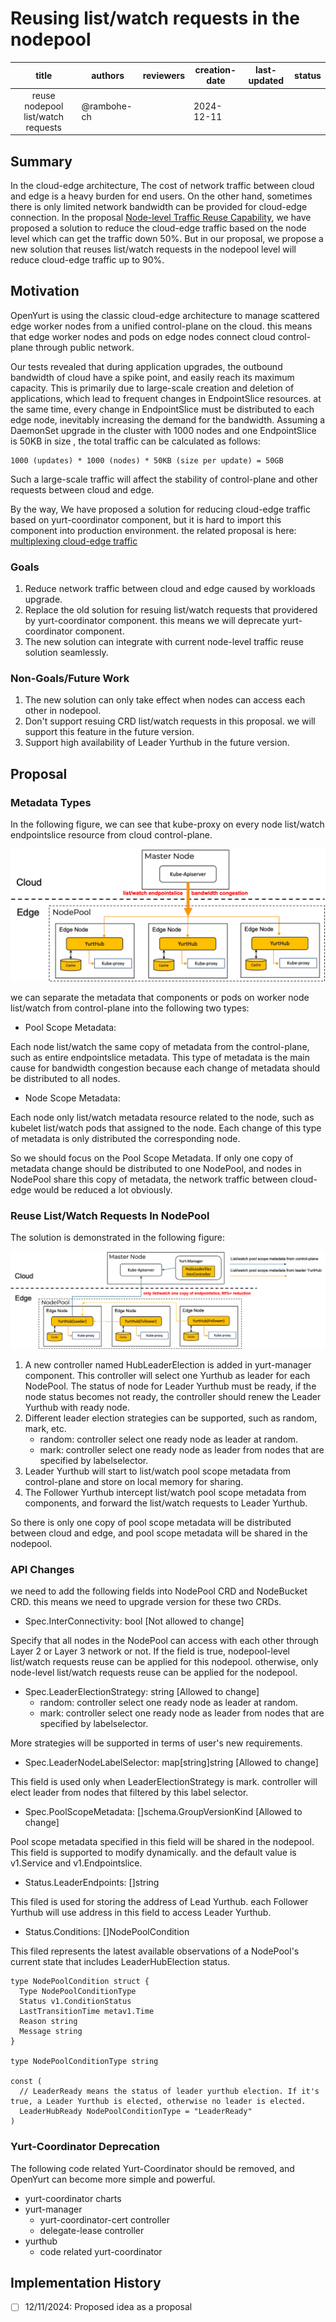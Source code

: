 # Reusing list/watch requests in the nodepool

|               title                | authors     | reviewers | creation-date | last-updated | status |
|:----------------------------------:|-------------| --------- |---------------| ------------ | ------ |
| reuse nodepool list/watch requests | @rambohe-ch |           | 2024-12-11    |              |        |

## Summary
In the cloud-edge architecture, The cost of network traffic between cloud and edge is a heavy burden for end users. On the other hand, sometimes there is only limited network bandwidth can be provided  for cloud-edge connection. In the proposal [Node-level Traffic Reuse Capability](https://github.com/openyurtio/openyurt/blob/master/docs/proposals/20240529-node-level-traffic-reuse-capability.md), we have proposed a solution to reduce the cloud-edge traffic based on the node level which can get the traffic down 50%. But in our proposal, we propose a new solution that reuses list/watch requests in the nodepool level will reduce cloud-edge traffic up to 90%.

## Motivation
OpenYurt is using the classic cloud-edge architecture to manage scattered edge worker nodes from a unified control-plane on the cloud. this means that edge worker nodes and pods on edge nodes connect cloud control-plane through public network.

Our tests revealed that during application upgrades, the outbound bandwidth of cloud have a spike point, and easily reach its maximum capacity. This is primarily due to large-scale creation and deletion of applications, which lead to frequent changes in EndpointSlice resources. at the same time, every change in EndpointSlice must be distributed to each edge node, inevitably increasing the demand for the bandwidth. Assuming a DaemonSet upgrade in the cluster with 1000 nodes and one EndpointSlice is 50KB in size , the total traffic can be calculated as follows:

```
1000 (updates) * 1000 (nodes) * 50KB (size per update) = 50GB
```

Such a large-scale traffic will affect the stability of control-plane and other requests between cloud and edge.

By the way, We have proposed a solution for reducing cloud-edge traffic based on yurt-coordinator component, but it is hard to import this component into production environment. the related proposal is here: [multiplexing cloud-edge traffic](https://github.com/openyurtio/openyurt/blob/master/docs/proposals/20220414-multiplexing-cloud-edge-traffic.md)

### Goals
1. Reduce network traffic between cloud and edge caused by workloads upgrade.
2. Replace the old solution for resuing list/watch requests that providered by yurt-coordinator component. this means we will deprecate yurt-coordinator component.
3. The new solution can integrate with current node-level traffic reuse solution seamlessly.

### Non-Goals/Future Work
1. The new solution can only take effect when nodes can access each other in nodepool.
2. Don't support resuing CRD list/watch requests in this proposal. we will support this feature in the future version.
3. Support high availability of Leader Yurthub in the future version.

## Proposal
### Metadata Types
In the following figure, we can see that kube-proxy on every node list/watch endpointslice resource from cloud control-plane.

![img.png](../img/reuse-nodepool-list-watch-requests/metadata-types.png)

we can separate the metadata that components or pods on worker node list/watch from control-plane into the following two types:

+ Pool Scope Metadata:

Each node list/watch the same copy of metadata from the control-plane, such as entire endpointslice metadata. This type of metadata is the main cause for bandwidth congestion because each change of metadata should be distributed to all nodes.

+ Node Scope Metadata:

Each node only list/watch metadata resource related to the node, such as kubelet list/watch pods that assigned to the node. Each change of this type of metadata is only distributed the corresponding node.

So we should focus on the Pool Scope Metadata. If only one copy of metadata change should be distributed to one NodePool, and nodes in NodePool share this copy of metadata, the network traffic between cloud-edge would be reduced a lot obviously.

### Reuse List/Watch Requests In NodePool
The solution is demonstrated in the following figure:

![img.png](../img/reuse-nodepool-list-watch-requests/reuse-list-watch-requests.png)

1. A new controller named HubLeaderElection is added in yurt-manager component. This controller will select one Yurthub as leader for each NodePool. The status of node for Leader Yurthub must be ready, if the node status becomes not ready, the controller should renew the Leader Yurthub with ready node.
2. Different leader election strategies can be supported, such as random, mark, etc.
    - random: controller select one ready node as leader at random.
    - mark: controller select one ready node as leader from nodes that are specified by labelselector.
3. Leader Yurthub will start to list/watch pool scope metadata from control-plane and store on local memory for sharing.
4. The Follower Yurthub intercept list/watch pool scope metadata from components, and forward the list/watch requests to Leader Yurthub.

So there is only one copy of pool scope metadata will be distributed between cloud and edge, and pool scope metadata will be shared in the nodepool.

### API Changes
we need to add the following fields into NodePool CRD and NodeBucket CRD. this means we need to upgrade version for these two CRDs.

+ Spec.InterConnectivity: bool [Not allowed to change]

Specify that all nodes in the NodePool can access with each other through Layer 2 or Layer 3 network or not. If the field is true, nodepool-level list/watch requests reuse can be applied for this nodepool. otherwise, only node-level list/watch requests reuse can be applied for the nodepool.

+ Spec.LeaderElectionStrategy: string [Allowed to change]
    - random: controller select one ready node as leader at random.
    - mark: controller select one ready node as leader from nodes that are specified by labelselector.

More strategies will be supported in terms of user's new requirements.

+ Spec.LeaderNodeLabelSelector: map[string]string [Allowed to change]

This field is used only when LeaderElectionStrategy is mark. controller will elect leader from nodes that filtered by this label selector.

+ Spec.PoolScopeMetadata: []schema.GroupVersionKind [Allowed to change]

Pool scope metadata specified in this field will be shared in the nodepool. This field is supported to modify dynamically. and the default value is v1.Service and v1.Endpointslice.

+ Status.LeaderEndpoints: []string

This filed is used for storing the address of Lead Yurthub. each Follower Yurthub will use address in this field to access Leader Yurthub.

+ Status.Conditions: []NodePoolCondition

This filed represents the latest available observations of a NodePool's current state that includes LeaderHubElection status.

```
type NodePoolCondition struct {
  Type NodePoolConditionType
  Status v1.ConditionStatus
  LastTransitionTime metav1.Time
  Reason string
  Message string
}

type NodePoolConditionType string

const (
  // LeaderReady means the status of leader yurthub election. If it's true, a Leader Yurthub is elected, otherwise no leader is elected.
  LeaderHubReady NodePoolConditionType = "LeaderReady"
)
```

### Yurt-Coordinator Deprecation

The following code related Yurt-Coordinator should be removed, and OpenYurt can become more simple and powerful.

- yurt-coordinator charts
- yurt-manager
  - yurt-coordinator-cert controller
  - delegate-lease controller
- yurthub
  - code related yurt-coordinator

## Implementation History
- [ ] 12/11/2024: Proposed idea as a proposal